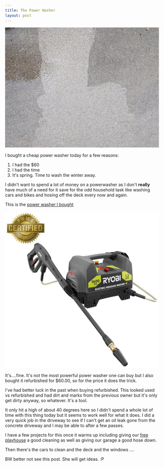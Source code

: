 ```yaml
---
title: The Power Washer
layout: post
---
```


![cheap power washer](/images/powerwash.jpg)

I bought a cheap power washer today for a few reasons:

1. I had the $60
2. I had the time
3. It's spring. Time to wash the winter away.

I didn't want to spend a lot of money on a powerwasher as I don't **really** have much of a need for it save for the odd household task like washing cars and bikes and hosing off the deck every now and again.

This is the [power washer I bought](https://amzn.to/2VuqIVz)

![ryobi power washer](/images/ryobi.jpg)

It's....fine. It's not the most powerful power washer one can buy but I also bought it refurbished for $60.00, so for the price it does the trick.

I've had better luck in the past when buying refurbished. This looked used vs refurbished and had dirt and marks from the previous owner but it's only get dirty anyway, so whatever. It's a tool.

It only hit a high of about 40 degrees here so I didn't spend a whole lot of time with this thing today but it seems to work well for what it does. I did a very quick job in the driveway to see if I can't get an oil leak gone from the concrete driveway and I may be able to after a few passes.

I have a few projects for this once it warms up including giving our [free playhouse](http://127.0.0.1:4000/the-playhouse/) a good cleaning as well as giving our garage a good hose down.

Then there's the cars to clean and the deck and the windows ....

BW better not see this post. She will get ideas. :P





